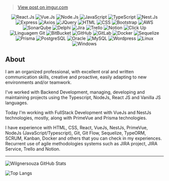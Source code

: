 <p align="center">
    <a href="https://wilgnersouza.github.io/meuportfolio2.0/">
		 <blockquote class="imgur-embed-pub" lang="en" data-id="UjbA8Pk"><a href="https://imgur.com/UjbA8Pk">View post on imgur.com</a></blockquote><script async src="//s.imgur.com/min/embed.js" charset="utf-8"></script>
	</a>
</p>

<div align="center">
    
![](https://img.shields.io/badge/--0D0D0D.svg?style=flat&logoColor=61dafb&logo=react "React.Js")
![](https://img.shields.io/badge/--build?style=flat&logo=vue.js&logoColor=339933&color=FAFAFF "Vue.Js")
![](https://img.shields.io/badge/--339933.svg?style=flat&logoColor=FAFAFF&logo=node.js "Node.Js")
![](https://img.shields.io/badge/--0D0D0D.svg?style=flat&logoColor=F7DF1E&logo=javascript "JavaScript")
![](https://img.shields.io/badge/--0D0D0D.svg?style=flat&logoColor=61dafb&logo=typescript "TypeScript")
![](https://img.shields.io/badge/--FAFAFF.svg?style=flat&logoColor=DD0031&logo=nestjs "Nest.Js")
![](https://img.shields.io/badge/--FAFAFF.svg?style=flat&logoColor=0D0D0D&logo=express "Express")
![](https://img.shields.io/badge/--FAFAFF.svg?style=flat&logoColor=7952B3&logo=axios "Axios")
![](https://img.shields.io/badge/--0769AD.svg?style=flat&logoColor=FAFAFF&logo=jquery "JQuery")
![](https://img.shields.io/badge/--FAFAFF.svg?style=flat&logoColor=E34F26&logo=html5 "HTML")
![](https://img.shields.io/badge/--FAFAFF.svg?style=flat&logoColor=1572b6&logo=css3 "CSS")
![](https://img.shields.io/badge/--FAFAFF.svg?style=flat&logoColor=7952B3&logo=bootstrap "Bootstrap")
![](https://img.shields.io/badge/--FAFAFF.svg?style=flat&logoColor=0D0D0D&logo=amazon "AWS")
![](https://img.shields.io/badge/--FAFAFF.svg?style=flat&logoColor=007cba&logo=sonarqube "SonarQube")
![](https://img.shields.io/badge/--FAFAFF.svg?style=flat&logoColor=DD0031&logo=delphi "Delphi")
![](https://img.shields.io/badge/--build?style=flat&logo=jira&logoColor=blue&color=white "Jira")
![](https://img.shields.io/badge/--build?style=flat&logo=trello&logoColor=blue&color=white "Trello")
![](https://img.shields.io/badge/--build?style=flat&logo=notion&logoColor=black&color=white "Notion")
![](https://img.shields.io/badge/--build?style=flat&logo=clickup&logoColor=black&color=white "Click Up")
![](https://img.shields.io/badge/--FAFAFF.svg?style=flat&logoColor=fa7a18&logo=git "Linguagem Git")
![](https://img.shields.io/badge/--build?style=flat&logo=bitbucket&logoColor=blue&color=white "BitBucket")
![](https://img.shields.io/badge/--build?style=flat&logo=github&logoColor=black&color=white "GitHub")
![](https://img.shields.io/badge/--build?style=flat&logo=gitlab&logoColor=orange&color=white "GitLab")
![](https://img.shields.io/badge/--FAFAFF.svg?style=flat&logoColor=007cba&logo=docker "Docker")
![](https://img.shields.io/badge/--FAFAFF.svg?style=flat&logoColor=1572b6&logo=sequelize "Sequelize")
![](https://img.shields.io/badge/--build?style=flat&logo=prisma&logoColor=blue&color=white "Prisma")
![](https://img.shields.io/badge/--FAFAFF.svg?style=flat&logoColor=007cba&logo=postgresql "PostgreSQL")
![](https://img.shields.io/badge/--build?style=flat&logo=oracle&logoColor=red&color=white "Oracle")
![](https://img.shields.io/badge/--build?style=flat&logo=mysql&logoColor=blue&color=white "MySQL")
![](https://img.shields.io/badge/--2f7bad.svg?style=flat&logoColor=FAFAFF&logo=wordpress "Wordpress")
![](https://img.shields.io/badge/--build?style=flat&logo=linux&logoColor=black&color=white "Linux")
![](https://img.shields.io/badge/--build?style=flat&logo=windows&logoColor=blue&color=white "Windows")
</div>

## About

I am an organized professional, with excellent oral and written communication skills, creative and proactive, easily adapting to new environments and/or teamwork.

I've worked with Backend Development, managing, developing and maintaining projects using the Typescript, NodeJs, React JS and Vanilla JS languages.

Today I'm working with FullStack Development with VueJs and NestJs technologies, mostly, along with PrimeVue and Prisma technologies.

I have experience with HTML, CSS, React, VueJs, NestJs, PrimeVue, NodeJs (JavaScript/Typescript), Git, Git Flow, Sequelize, TypeORM, SCRUM, Kanban, Docker and others that you can check in my experiences. Recurrent use of agile methodologies systems such as JIRA project, JIRA Service, Trello and Notion.


----

![Wilgnersouza GitHub Stats](https://github-readme-stats.vercel.app/api?username=wilgnersouza&show_icons=true&hide=contribs,prs&theme=algolia&border_radius=12&hide_border=true&count_private=true)

![Top Langs](https://github-readme-stats.vercel.app/api/top-langs/?username=wilgnersouza&show_icons=true&theme=algolia&border_radius=12&hide_border=true&layout=compact&card_width=445&langs_count=8)
